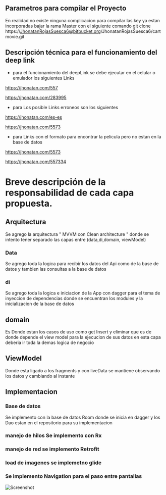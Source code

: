 ## Parametros para compilar el Proyecto

En realidad no existe ninguna complicacion para compilar las key ya estan incorporadas bajar la rama Master con el siguiente comando
git clone https://JhonatanRojasSuesca6@bitbucket.org/JhonatanRojasSuesca6/cartmovie.git

## Descripción técnica para el funcionamiento del deep link

* para el funcionamiento del deepLink se debe ejecutar en el celular o emulador los siguientes Links

https://jhonatan.com/557

https://jhonatan.com/283995

* para Los posible Links erroneos son los siguientes

https://jhonatan.com/es-es

https://jhonatan.com/5573

* para Links con el formato para encontrar la pelicula pero no estan en la base de datos

https://jhonatan.com/5573

https://jhonatan.com/557334

# Breve descripción de la responsabilidad de cada capa propuesta.

## Arquitectura

Se agrego la arquitectura " MVVM con  Clean architecture " donde se intento tener separado las capas entre (data,di,domain, viewModel)

### Data
Se agrego toda la logica para recibir los datos del Api como de la base de datos y tambien las consultas a la base de datos

### di

Se agrego toda la logica e iniciacion de la App con dagger  para el tema de inyeccion de dependencias  donde se encuentran los modules y la inicializacion de la base de datos

## domain

Es Donde estan los casos de uso como get Insert y eliminar que es de donde depende el view model para la ejecucion de sus datos en esta capa deberia ir toda la demas logica de negocio


## ViewModel

Donde esta ligado a los fragments y con liveData se mantiene observando los datos y cambiando al instante

## Implementacion

### Base de datos

Se implemento con la base de datos Room donde se inicia en dagger y los Dao estan en el repositorio para su implementacion

### manejo de hilos Se implemento con Rx

### manejo de red se implemento Retrofit

### load de imagenes se implemetno glide

### Se implemento Navigation para el paso entre pantallas

![Screenshot](D:\yotas\descargas\a5)


